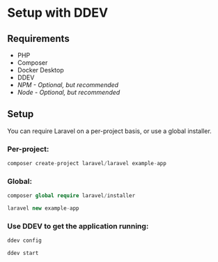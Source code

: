 # Setup with DDEV

## Requirements

- PHP
- Composer
- Docker Desktop
- DDEV
- *NPM - Optional, but recommended*
- *Node - Optional, but recommended*

## Setup

You can require Laravel on a per-project basis, or use a global installer.

### Per-project:

```php
composer create-project laravel/laravel example-app
```

### Global:

```php
composer global require laravel/installer
```

```php
laravel new example-app
```

### Use DDEV to get the application running:

```php
ddev config
```

```php
ddev start
```